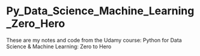 # Py_Data_Science_Machine_Learning_Zero_Hero
These are my notes and code from the Udamy course: Python for Data Science &amp; Machine Learning: Zero to Hero
